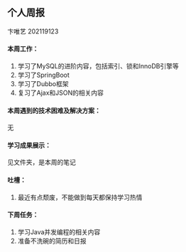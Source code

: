 ## 个人周报

卞唯艺 202119123

#### 本周工作：

1. 学习了MySQL的进阶内容，包括索引、锁和InnoDB引擎等
2. 学习了SpringBoot
3. 学习了Dubbo框架
4. 复习了Ajax和JSON的相关内容

#### 本周遇到的技术困难及解决方案：

无

#### 学习成果展示：

见文件夹，是本周的笔记

#### 吐槽：

1. 最近有点颓废，不能做到每天都保持学习热情

#### 下周任务：

1. 学习Java并发编程的相关内容
2. 准备不洗碗的简历和日报
